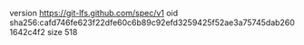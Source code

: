 version https://git-lfs.github.com/spec/v1
oid sha256:cafd746fe623f22dfe60c6b89c92efd3259425f52ae3a75745dab2601642c4f2
size 518
